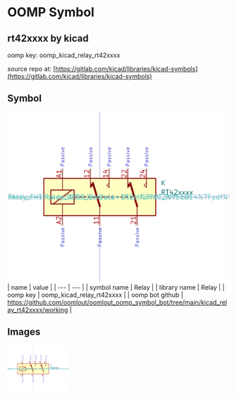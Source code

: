 # OOMP Symbol  
## rt42xxxx  by kicad  
  
oomp key: oomp_kicad_relay_rt42xxxx  
  
source repo at: [https://gitlab.com/kicad/libraries/kicad-symbols](https://gitlab.com/kicad/libraries/kicad-symbols)  
## Symbol  
  
[![working.png](working_600.png)](working.png)  
| name | value | 
| --- | --- | 
| symbol name | Relay | 
| library name | Relay | 
| oomp key | oomp_kicad_relay_rt42xxxx | 
| oomp bot github | https://github.com/oomlout/oomlout_oomp_symbol_bot/tree/main/kicad_relay_rt42xxxx/working | 
## Images  
  
[![working.png](working_140.png)](working.png)  
